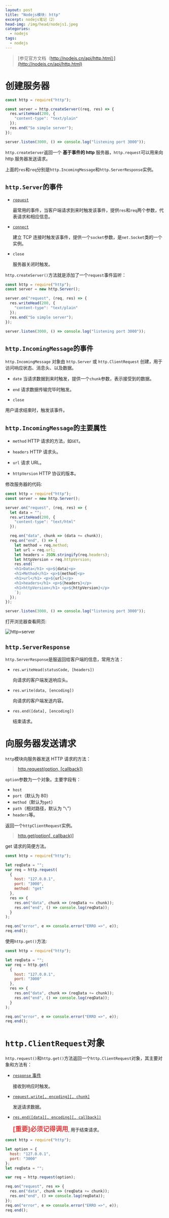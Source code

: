 ```yaml
---
layout: post
title: "Nodejs模块: http"
excerpt: nodejs笔记（2）
head-img: /img/head/nodejs1.jpeg
categories:
  - nodejs
tags:
  - nodejs
---
```


> [参见官方文档（http://nodejs.cn/api/http.html）](http://nodejs.cn/api/http.html)

# 创建服务器

```javascript
const http = require("http");

const server = http.createServer((req, res) => {
  res.writeHead(200, {
    "content-type": "text/plain"
  });
  res.end("So simple server");
});

server.listen(3000, () => console.log("listening port 3000"));
```

`http.createServer`返回一个 **基于事件的 http** 服务器，`http.request`可以用来向 http 服务器发送请求。

上面的`res`和`req`分别是`http.IncomingMessage`和`http.ServerResponse`实例。

## `http.Server`的事件

- [`request`](http://nodejs.cn/api/http.html#http_event_request)

  最常用的事件，当客户端请求到来时触发该事件，提供`res`和`req`两个参数，代表请求和相应信息。

- [`connect`](http://nodejs.cn/api/http.html#http_event_connect_1)

  建立 TCP 连接时触发该事件，提供一个`socket`参数，是`net.Socket`类的一个实例。

- `close`

  服务器关闭时触发。

`http.createServer()`方法就是添加了一个`request`事件监听：

```javascript
const http = require("http");
const server = new http.Server();

server.on("request", (req, res) => {
  res.writeHead(200, {
    "content-type": "text/plain"
  });
  res.end("So simple server");
});

server.listen(3000, () => console.log("listening port 3000"));
```

## `http.IncomingMessage`的事件

`http.IncomingMessage` 对象由 `http.Server` 或 `http.ClientRequest` 创建，用于访问响应状态、消息头、以及数据。

- `date` 当请求数据到来时触发，提供一个`chunk`参数，表示接受到的数据。

- `end` 请求数据传输完毕时触发。

- `close`

用户请求结束时，触发该事件。

## `http.IncomingMessage`的主要属性

- `method` HTTP 请求的方法，如`GET`。

- `headers` HTTP 请求头。

- `url` 请求 URL。

- `httpVersion` HTTP 协议的版本。

修改服务器的代码:

```javascript
const http = require("http");
const server = new http.Server();

server.on("request", (req, res) => {
  let data = "";
  res.writeHead(200, {
    "content-type": "text/html"
  });

  req.on("data", chunk => (data += chunk));
  req.on("end", () => {
    let method = req.method;
    let url = req.url;
    let headers = JSON.stringify(req.headers);
    let httpVersion = req.httpVersion;
    res.end(`
    <h1>Data</h1> <p>${data}<p>
    <h1>Method</h1> <p>${method}<p> 
    <h1>url</h1> <p>${url}</p>
    <h1>headers</h1> <p>${headers}</p>
    <h1>httpVersion</h1> <p>${httpVersion}</p>
    `);
  });
});

server.listen(3000, () => console.log("listening port 3000"));
```

打开浏览器查看网页:

![http=server](/img/2019-06-16-http-server.png)

## `http.ServerResponse`

`http.ServerResponse`是服返回给客户端的信息，常用方法：

- `res.writeHead(statusCode, [headers])`

  向请求的客户端发送响应头。

- `res.write(data, [encoding])`

  向请求的客户端发送内容。

- `res.end([data], [encoding])`

  结束请求。

# 向服务器发送请求

`http`模块向服务器发送 HTTP 请求的方法：

> [http.request(option, [callback])](http://nodejs.cn/api/http.html#http_http_request_options_callback)

`option`参数为一个对象。主要字段有：

- `host`
- `port`（默认为 80）
- `method`（默认为`get`）
- `path`（相对路径，默认为 “`\`”）
- `headers`等。

返回一个`httpClientRequest`实例。

> [http.get(option[, callback)]](http://nodejs.cn/api/http.html#http_http_get_options_callback)

get 请求的简便方法。

```javascript
const http = require("http");

let reqData = "";
var req = http.request(
  {
    host: "127.0.0.1",
    port: "3000",
    method: "get"
  },
  res => {
    res.on("data", chunk => (reqData += chunk));
    res.on("end", () => console.log(reqData));
  }
);

req.on("error", e => console.error("ERRO =>", e));
req.end();
```

使用`http.get()`方法:

```javascript
const http = require("http");

let reqData = "";
var req = http.get(
  {
    host: "127.0.0.1",
    port: "3000"
  },
  res => {
    res.on("data", chunk => (reqData += chunk));
    res.on("end", () => console.log(reqData));
  }
);

req.on("error", e => console.error("ERRO =>", e));
req.end();
```

# `http.ClientRequest`对象

`http.request()`和`http.get()`方法返回一个`http.ClientRequest`对象，其主要对象和方法有：

- [`response` 事件](http://nodejs.cn/api/http.html#http_event_response)

  接收到响应时触发。

- [`request.write[, encoding][, chunk]`](http://nodejs.cn/api/http.html#http_request_write_chunk_encoding_callback)

  发送请求数据。

- [`res.end([data][, encoding][, callback])`](http://nodejs.cn/api/http.html#http_request_end_data_encoding_callback)

  <strong style="color:#de3f3f; font-size: 20px">[重要]必须记得调用</strong>, 用于结束请求。

```javascript
const http = require("http");

let option = {
  host: "127.0.0.1",
  port: "3000"
};
let reqData = "";

var req = http.request(option);

req.on("request", res => {
  res.on("data", chunk => (reqData += chunk));
  res.on("end", () => console.log(reqData));
});
req.on("error", e => console.error("ERRO =>", e));
req.end();
```
